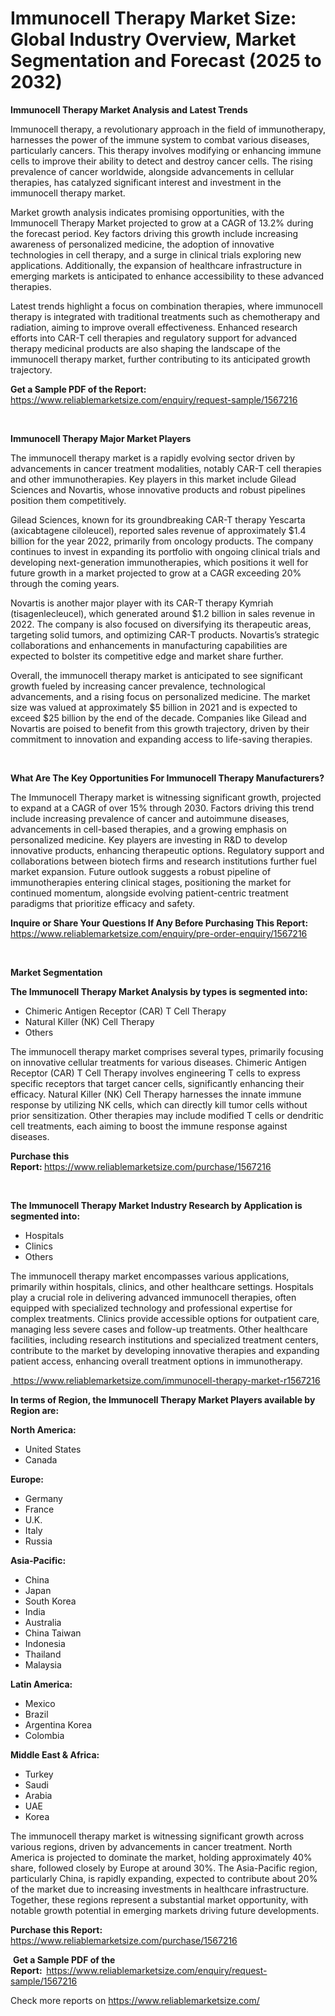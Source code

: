 <p><h1>Immunocell Therapy Market Size: Global Industry Overview, Market Segmentation and Forecast (2025 to 2032)</h1></p><p><strong>Immunocell Therapy Market Analysis and Latest Trends</strong></p>
<p><p>Immunocell therapy, a revolutionary approach in the field of immunotherapy, harnesses the power of the immune system to combat various diseases, particularly cancers. This therapy involves modifying or enhancing immune cells to improve their ability to detect and destroy cancer cells. The rising prevalence of cancer worldwide, alongside advancements in cellular therapies, has catalyzed significant interest and investment in the immunocell therapy market.</p><p>Market growth analysis indicates promising opportunities, with the Immunocell Therapy Market projected to grow at a CAGR of 13.2% during the forecast period. Key factors driving this growth include increasing awareness of personalized medicine, the adoption of innovative technologies in cell therapy, and a surge in clinical trials exploring new applications. Additionally, the expansion of healthcare infrastructure in emerging markets is anticipated to enhance accessibility to these advanced therapies.</p><p>Latest trends highlight a focus on combination therapies, where immunocell therapy is integrated with traditional treatments such as chemotherapy and radiation, aiming to improve overall effectiveness. Enhanced research efforts into CAR-T cell therapies and regulatory support for advanced therapy medicinal products are also shaping the landscape of the immunocell therapy market, further contributing to its anticipated growth trajectory.</p></p>
<p><strong>Get a Sample PDF of the Report:&nbsp;</strong> <a href="https://www.reliablemarketsize.com/enquiry/request-sample/1567216?utm_campaign=2944&utm_medium=2&utm_source=Github&utm_content=ia&utm_term=22032025&utm_id=immunocell-therapy">https://www.reliablemarketsize.com/enquiry/request-sample/1567216</a></p>
<p>&nbsp;</p>
<p><strong>Immunocell Therapy Major Market Players</strong></p>
<p><p>The immunocell therapy market is a rapidly evolving sector driven by advancements in cancer treatment modalities, notably CAR-T cell therapies and other immunotherapies. Key players in this market include Gilead Sciences and Novartis, whose innovative products and robust pipelines position them competitively.</p><p>Gilead Sciences, known for its groundbreaking CAR-T therapy Yescarta (axicabtagene ciloleucel), reported sales revenue of approximately $1.4 billion for the year 2022, primarily from oncology products. The company continues to invest in expanding its portfolio with ongoing clinical trials and developing next-generation immunotherapies, which positions it well for future growth in a market projected to grow at a CAGR exceeding 20% through the coming years.</p><p>Novartis is another major player with its CAR-T therapy Kymriah (tisagenlecleucel), which generated around $1.2 billion in sales revenue in 2022. The company is also focused on diversifying its therapeutic areas, targeting solid tumors, and optimizing CAR-T products. Novartis’s strategic collaborations and enhancements in manufacturing capabilities are expected to bolster its competitive edge and market share further.</p><p>Overall, the immunocell therapy market is anticipated to see significant growth fueled by increasing cancer prevalence, technological advancements, and a rising focus on personalized medicine. The market size was valued at approximately $5 billion in 2021 and is expected to exceed $25 billion by the end of the decade. Companies like Gilead and Novartis are poised to benefit from this growth trajectory, driven by their commitment to innovation and expanding access to life-saving therapies.</p></p>
<p>&nbsp;</p>
<p><strong>What Are The Key Opportunities For Immunocell Therapy Manufacturers?</strong></p>
<p><p>The Immunocell Therapy market is witnessing significant growth, projected to expand at a CAGR of over 15% through 2030. Factors driving this trend include increasing prevalence of cancer and autoimmune diseases, advancements in cell-based therapies, and a growing emphasis on personalized medicine. Key players are investing in R&D to develop innovative products, enhancing therapeutic options. Regulatory support and collaborations between biotech firms and research institutions further fuel market expansion. Future outlook suggests a robust pipeline of immunotherapies entering clinical stages, positioning the market for continued momentum, alongside evolving patient-centric treatment paradigms that prioritize efficacy and safety.</p></p>
<p><strong>Inquire or Share Your Questions If Any Before Purchasing This Report:</strong> <a href="https://www.reliablemarketsize.com/enquiry/pre-order-enquiry/1567216?utm_campaign=2944&utm_medium=2&utm_source=Github&utm_content=ia&utm_term=22032025&utm_id=immunocell-therapy">https://www.reliablemarketsize.com/enquiry/pre-order-enquiry/1567216</a></p>
<p>&nbsp;</p>
<p><strong>Market Segmentation</strong></p>
<p><strong>The Immunocell Therapy Market Analysis by types is segmented into:</strong></p>
<p><ul><li>Chimeric Antigen Receptor (CAR) T Cell Therapy</li><li>Natural Killer (NK) Cell Therapy</li><li>Others</li></ul></p>
<p><p>The immunocell therapy market comprises several types, primarily focusing on innovative cellular treatments for various diseases. Chimeric Antigen Receptor (CAR) T Cell Therapy involves engineering T cells to express specific receptors that target cancer cells, significantly enhancing their efficacy. Natural Killer (NK) Cell Therapy harnesses the innate immune response by utilizing NK cells, which can directly kill tumor cells without prior sensitization. Other therapies may include modified T cells or dendritic cell treatments, each aiming to boost the immune response against diseases.</p></p>
<p><strong>Purchase this Report:&nbsp;</strong><a href="https://www.reliablemarketsize.com/purchase/1567216?utm_campaign=2944&utm_medium=2&utm_source=Github&utm_content=ia&utm_term=22032025&utm_id=immunocell-therapy">https://www.reliablemarketsize.com/purchase/1567216</a></p>
<p>&nbsp;</p>
<p><strong>The Immunocell Therapy Market Industry Research by Application is segmented into:</strong></p>
<p><ul><li>Hospitals</li><li>Clinics</li><li>Others</li></ul></p>
<p><p>The immunocell therapy market encompasses various applications, primarily within hospitals, clinics, and other healthcare settings. Hospitals play a crucial role in delivering advanced immunocell therapies, often equipped with specialized technology and professional expertise for complex treatments. Clinics provide accessible options for outpatient care, managing less severe cases and follow-up treatments. Other healthcare facilities, including research institutions and specialized treatment centers, contribute to the market by developing innovative therapies and expanding patient access, enhancing overall treatment options in immunotherapy.</p></p>
<p><a href="https://www.reliablemarketsize.com/immunocell-therapy-market-r1567216?utm_campaign=2944&utm_medium=2&utm_source=Github&utm_content=ia&utm_term=22032025&utm_id=immunocell-therapy">&nbsp;https://www.reliablemarketsize.com/immunocell-therapy-market-r1567216</a></p>
<p><strong>In terms of Region, the Immunocell Therapy Market Players available by Region are:</strong></p>
<p>
    <p> <strong> North America: </strong>
        <ul>
            <li>United States</li>
            <li>Canada</li>
        </ul>
        </p> 
    <p> <strong> Europe: </strong>
        <ul>
            <li>Germany</li>
            <li>France</li>
            <li>U.K.</li>
            <li>Italy</li>
            <li>Russia</li>
        </ul>
        </p> 
    <p> <strong> Asia-Pacific: </strong>
        <ul>
            <li>China</li>
            <li>Japan</li>
            <li>South Korea</li>
            <li>India</li>
            <li>Australia</li>
            <li>China Taiwan</li>
            <li>Indonesia</li>
            <li>Thailand</li>
            <li>Malaysia</li>
        </ul>
        </p> 
    <p> <strong> Latin America: </strong>
        <ul>
            <li>Mexico</li>
            <li>Brazil</li>
            <li>Argentina Korea</li>
            <li>Colombia</li>
        </ul>
        </p> 
    <p> <strong> Middle East & Africa: </strong>
        <ul>
            <li>Turkey</li>
            <li>Saudi</li>
            <li>Arabia</li>
            <li>UAE</li>
            <li>Korea</li>
        </ul>
    </p>
    </p>
<p><p>The immunocell therapy market is witnessing significant growth across various regions, driven by advancements in cancer treatment. North America is projected to dominate the market, holding approximately 40% share, followed closely by Europe at around 30%. The Asia-Pacific region, particularly China, is rapidly expanding, expected to contribute about 20% of the market due to increasing investments in healthcare infrastructure. Together, these regions represent a substantial market opportunity, with notable growth potential in emerging markets driving future developments.</p></p>
<p><strong>Purchase this Report: </strong><a href="https://www.reliablemarketsize.com/purchase/1567216?utm_campaign=2944&utm_medium=2&utm_source=Github&utm_content=ia&utm_term=22032025&utm_id=immunocell-therapy">https://www.reliablemarketsize.com/purchase/1567216</a></p>
<p>&nbsp;<strong>Get a Sample PDF of the Report:&nbsp;&nbsp;</strong><a href="https://www.reliablemarketsize.com/enquiry/request-sample/1567216?utm_campaign=2944&utm_medium=2&utm_source=Github&utm_content=ia&utm_term=22032025&utm_id=immunocell-therapy">https://www.reliablemarketsize.com/enquiry/request-sample/1567216</a></p>
<p><strong></strong></p>
<p>Check more reports on <a href="https://www.reliablemarketsize.com/?utm_campaign=2944&utm_medium=2&utm_source=Github&utm_content=ia&utm_term=22032025&utm_id=immunocell-therapy">https://www.reliablemarketsize.com/</a></p>